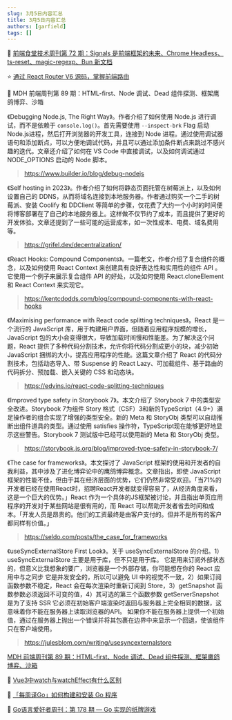 ```yaml
---
slug: 3月5日内容汇总
title: 3月5日内容汇总
authors: [garfield]
tags: []
---
```


📒 [前端食堂技术周刊第 72 期：Signals 是前端框架的未来、Chrome Headless、ts-reset、magic-regexp、Bun 新文档](https://juejin.cn/post/7204670801243750458)

⭐️ [通过 React Router V6 源码，掌握前端路由](https://mp.weixin.qq.com/s/3DxZ0UdH9CKOMzfAo_x0XQ)

📒 MDH 前端周刊第 89 期：HTML-first、Node 调试、Dead 组件探测、框架鹰鸽博弈、沙箱

《Debugging Node.js, The Right Way》。作者介绍了如何使用 Node.js 进行调试，而不是依赖于 `console.log()`。首先需要使用 `--inspect-brk` Flag 启动Node.js进程，然后打开浏览器的开发工具，连接到 Node 进程。通过使用调试器语句和添加断点，可以方便地调试代码，并且可以通过添加条件断点来跳过不感兴趣的迭代。文章还介绍了如何在 VS Code 中直接调试，以及如何调试通过 NODE_OPTIONS 启动的 Node 脚本。

> https://www.builder.io/blog/debug-nodejs

《Self hosting in 2023》。作者介绍了如何将静态页面托管在树莓派上，以及如何设置自己的 DDNS，从而将域名连接到本地服务器。作者通过购买一个二手的树莓派、安装 Coolify 和 DDClient 等简单的步骤，仅花费了大约一个小时的时间便将博客部署在了自己的本地服务器上。这样做不仅节约了成本，而且提供了更好的开发体验。文章还提到了一些可能的运营成本，如一次性成本、电费、域名费用等。

> https://grifel.dev/decentralization/

《React Hooks: Compound Components》。一篇老文，作者介绍了复合组件的概念，以及如何使用 React Context 来创建具有良好表达性和实用性的组件 API 。它使用一个例子来展示复合组件 API 的好处，以及如何使用 React.cloneElement 和 React Context 来实现它。

> https://kentcdodds.com/blog/compound-components-with-react-hooks

《Maximising performance with React code splitting techniques》。React 是一个流行的 JavaScript 库，用于构建用户界面，但随着应用程序规模的增长，JavaScript 包的大小会变得很大，导致加载时间慢和性能差。为了解决这个问题，React 提供了多种代码分割技术，允许你将代码分割成更小的块，减少初始 JavaScript 捆绑的大小，提高应用程序的性能。这篇文章介绍了 React 的代码分割技术，包括动态导入、带 Suspense 的 React Lazy、可加载组件、基于路由的代码拆分、预加载、嵌入关键的 CSS 和动态块。

> https://edvins.io/react-code-splitting-techniques

《Improved type safety in Storybook 7》。本文介绍了 Storybook 7 中的类型安全改进。Storybook 7为组件 Story 格式（CSF）3和新的TypeScript（4.9+）满足操作者的组合实现了增强的类型安全。新的 Meta 和 StoryObj 类型可以自动推断出组件道具的类型。通过使用 satisfies 操作符，TypeScript现在能够更好地显示这些警告。Storybook 7 测试版中已经可以使用新的 Meta 和 StoryObj 类型。

> https://storybook.js.org/blog/improved-type-safety-in-storybook-7/

《The case for frameworks》。本文探讨了 JavaScript 框架的使用和开发者的自我利益，其中涉及了进化博弈论中的鹰鸽博弈概念。文章指出，即使 JavaScript 框架的性能不佳，但由于其在经济层面的优势，它们仍然非常受欢迎。「当71%的开发者已经在使用React时，招聘React开发者就变得容易了，从经济角度来看，这是一个巨大的优势。」React 作为一个具体的JS框架被讨论，并且指出单页应用程序的开发对于某些网站是很有用的，而 React 可以帮助开发者省去时间和成本。「开发人员是昂贵的。他们的工资最终是由客户支付的。但并不是所有的客户都同样有价值。」

> https://seldo.com/posts/the_case_for_frameworks

《useSyncExternalStore First Look》。关于 useSyncExternalStore 的介绍。1）useSyncExternalStore 主要是用于库，但不只是用于库。 它是用来订阅外部状态的，但意义比我想象的要广，浏览器是一个外部存储，你可能想在你的 React 应用中与之同步 它是并发安全的，所以可以避免 UI 中的视觉不一致，2）如果订阅函数参数不稳定，React 会在每次渲染时重新订阅到 Store，3）getSnapshot 函数参数必须返回不可变的值，4）其可选的第三个函数参数 getServerSnapshot 是为了支持 SSR 它必须在初始客户端渲染时返回与服务器上完全相同的数据，这意味着你不能在服务器上读取浏览器的API。 如果你不能在服务器上提供一个初始值，通过在服务器上抛出一个错误并将其包裹在边界中来显示一个回退，使该组件只在客户端使用。

> https://julesblom.com/writing/usesyncexternalstore

[MDH 前端周刊第 89 期：HTML-first、Node 调试、Dead 组件探测、框架鹰鸽博弈、沙箱](https://mdhweekly.com/weekly/issue-0089)

📒 [Vue3中watch与watchEffect有什么区别](https://mp.weixin.qq.com/s/Xyqm1GRBJJW3cIe17-pIuw)

📒 [「每周译Go」如何构建和安装 Go 程序](https://mp.weixin.qq.com/s/gQ21kekCvk_DwfUoaTwcKQ)

📒 [Go语言爱好者周刊：第 178 期 — Go 实现的纸牌游戏](https://mp.weixin.qq.com/s/G2humIe1eOTdgOcJ59qwrw)
